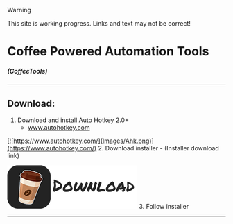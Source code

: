 > [!WARNING]
> This site is working progress.
> Links and text may not be correct!
# Coffee Powered Automation Tools
##### (CoffeeTools)
- - -
## Download:
1. Download and install Auto Hotkey 2.0+
	- www.autohotkey.com


[![https://www.autohotkey.com/](Images/Ahk.png)](https://www.autohotkey.com/)
2. Download installer
	- (Installer download link)


![Download link here](Images/MyScript.png)
3. Follow installer
- - -

[^1]: Rewritten "Game Scripts By Veskeli"